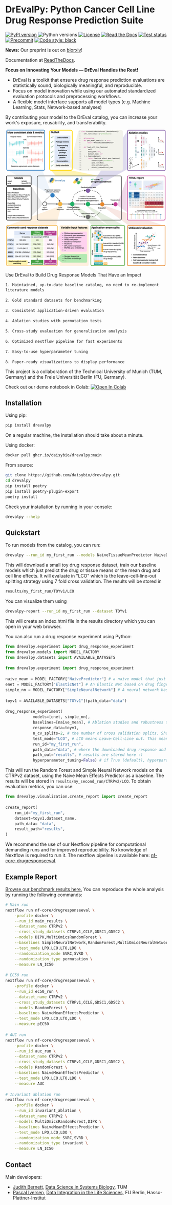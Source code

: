 # DrEvalPy: Python Cancer Cell Line Drug Response Prediction Suite

[![PyPI version](https://img.shields.io/pypi/v/drevalpy.svg)](https://pypi.org/project/drevalpy/)
![Python versions](https://img.shields.io/pypi/pyversions/drevalpy)
[![License](https://img.shields.io/github/license/daisybio/drevalpy)](https://opensource.org/licenses/GPL3)
[![Read the Docs](https://img.shields.io/readthedocs/drevalpy/latest.svg?label=Read%20the%20Docs)](https://drevalpy.readthedocs.io/)
[![Test status](https://github.com/daisybio/drevalpy/actions/workflows/run_tests.yml/badge.svg)](https://github.com/daisybio/drevalpy/actions?workflow=Tests)
[![Precommit](https://img.shields.io/badge/pre--commit-enabled-brightgreen?logo=pre-commit&logoColor=white)](https://github.com/pre-commit/pre-commit)
[![Code style: black](https://img.shields.io/badge/code%20style-black-000000.svg)](https://github.com/psf/black)

**News:** Our preprint is out on [biorxiv](https://www.biorxiv.org/content/10.1101/2025.05.26.655288v1)!

Documentation at [ReadTheDocs](https://drevalpy.readthedocs.io/en/latest/index.html#).

**Focus on Innovating Your Models — DrEval Handles the Rest!**

- DrEval is a toolkit that ensures drug response prediction evaluations are statistically sound, biologically meaningful, and reproducible.
- Focus on model innovation while using our automated standardized evaluation protocols and preprocessing workflows.
- A flexible model interface supports all model types (e.g. Machine Learning, Stats, Network-based analyses)

By contributing your model to the DrEval catalog, you can increase your work's exposure, reusability, and transferability.

![DrEval](docs/_static/img/overview.png)

Use DrEval to Build Drug Response Models That Have an Impact

    1. Maintained, up-to-date baseline catalog, no need to re-implement literature models

    2. Gold standard datasets for benchmarking

    3. Consistent application-driven evaluation

    4. Ablation studies with permutation tests

    5. Cross-study evaluation for generalization analysis

    6. Optimized nextflow pipeline for fast experiments

    7. Easy-to-use hyperparameter tuning

    8. Paper-ready visualizations to display performance

This project is a collaboration of the Technical University of Munich (TUM, Germany)
and the Freie Universität Berlin (FU, Germany).

Check out our demo notebook in Colab:
[![Open In Colab](https://colab.research.google.com/assets/colab-badge.svg)](https://colab.research.google.com/github/daisybio/drevalpy/blob/development/dreval_colab_demo.ipynb)

## Installation

Using pip:

```bash
pip install drevalpy
```

On a regular machine, the installation should take about a minute.

Using docker:

```bash
docker pull ghcr.io/daisybio/drevalpy:main
```

From source:

```bash
git clone https://github.com/daisybio/drevalpy.git
cd drevalpy
pip install poetry
pip install poetry-plugin-export
poetry install
```

Check your installation by running in your console:

```bash
drevalpy --help
```

## Quickstart

To run models from the catalog, you can run:

```bash
drevalpy --run_id my_first_run --models NaiveTissueMeanPredictor NaiveDrugMeanPredictor --dataset TOYv1 --test_mode LCO
```

This will download a small toy drug response dataset, train our baseline models which just predict the drug or tissue means or the mean drug and cell line effects.
It will evaluate in "LCO" which is the leave-cell-line-out splitting strategy using 7 fold cross validation.
The results will be stored in

```bash
results/my_first_run/TOYv1/LCO
```

You can visualize them using

```bash
drevalpy-report --run_id my_first_run --dataset TOYv1
```

This will create an index.html file in the results directory which you can open in your web browser.

You can also run a drug response experiment using Python:

```python
from drevalpy.experiment import drug_response_experiment
from drevalpy.models import MODEL_FACTORY
from drevalpy.datasets import AVAILABLE_DATASETS

from drevalpy.experiment import drug_response_experiment

naive_mean = MODEL_FACTORY["NaivePredictor"] # a naive model that just predicts the training mean
enet = MODEL_FACTORY["ElasticNet"] # An Elastic Net based on drug fingerprints and gene expression of 1000 landmark genes
simple_nn = MODEL_FACTORY["SimpleNeuralNetwork"] # A neural network based on drug fingerprints and gene expression of 1000 landmark genes

toyv1 = AVAILABLE_DATASETS["TOYv1"](path_data="data")

drug_response_experiment(
            models=[enet, simple_nn],
            baselines=[naive_mean], # Ablation studies and robustness tests are not run for baselines.
            response_data=toyv1,
            n_cv_splits=2, # the number of cross validation splits. Should be higher in practice :)
            test_mode="LCO", # LCO means Leave-Cell-Line out. This means that the test and validation splits only contain unseed cell lines.
            run_id="my_first_run",
            path_data="data", # where the downloaded drug response and feature data is stored
            path_out="results", # results are stored here :)
            hyperparameter_tuning=False) # if True (default), hyperparameters of the models and baselines are tuned.
```

This will run the Random Forest and Simple Neural Network models on the CTRPv2 dataset, using the Naive Mean Effects Predictor as a baseline. The results will be stored in `results/my_second_run/CTRPv2/LCO`.
To obtain evaluation metrics, you can use:

```python
from drevalpy.visualization.create_report import create_report

create_report(
    run_id="my_first_run",
    dataset=toyv1.dataset_name,
    path_data= "data",
    result_path="results",
)
```

We recommend the use of our Nextflow pipeline for computational demanding runs and for improved reproducibility.
No knowledge of Nextflow is required to run it. The nextflow pipeline is available here: [nf-core-drugresponseeval](https://github.com/JudithBernett/nf-core-drugresponseeval).

## Example Report

[Browse our benchmark results here.](https://dilis-lab.github.io/drevalpy-report/)
You can reproduce the whole analysis by running the following commands:

```bash
# Main run
nextflow run nf-core/drugresponseeval \
    -profile docker \
    --run_id main_results \
    --dataset_name CTRPv2 \
    --cross_study_datasets CTRPv1,CCLE,GDSC1,GDSC2 \
    --models DIPK,MultiOmicsRandomForest \
    --baselines SimpleNeuralNetwork,RandomForest,MultiOmicsNeuralNetwork,NaiveMeanEffectsPredictor,GradientBoosting,SRMF,ElasticNet,NaiveTissueMeanPredictor,NaivePredictor,SuperFELTR,NaiveCellLineMeanPredictor,NaiveDrugMeanPredictor,ProteomicsRandomForest \
    --test_mode LPO,LCO,LTO,LDO \
    --randomization_mode SVRC,SVRD \
    --randomization_type permutation \
    --measure LN_IC50

# EC50 run
nextflow run nf-core/drugresponseeval \
    -profile docker \
    --run_id ec50_run \
    --dataset_name CTRPv2 \
    --cross_study_datasets CTRPv1,CCLE,GDSC1,GDSC2 \
    --models RandomForest \
    --baselines NaiveMeanEffectsPredictor \
    --test_mode LPO,LCO,LTO,LDO \
    --measure pEC50

# AUC run
nextflow run nf-core/drugresponseeval \
    -profile docker \
    --run_id auc_run \
    --dataset_name CTRPv2 \
    --cross_study_datasets CTRPv1,CCLE,GDSC1,GDSC2 \
    --models RandomForest \
    --baselines NaiveMeanEffectsPredictor \
    --test_mode LPO,LCO,LTO,LDO \
    --measure AUC

# Invariant ablation run
nextflow run nf-core/drugresponseeval \
    -profile docker \
    --run_id invariant_ablation \
    --dataset_name CTRPv2 \
    --models MultiOmicsRandomForest,DIPK \
    --baselines NaiveMeanEffectsPredictor \
    --test_mode LPO,LCO,LDO \
    --randomization_mode SVRC,SVRD \
    --randomization_type invariant \
    --measure LN_IC50
```

## Contact

Main developers:

- [Judith Bernett](mailto:judith.bernett@tum.de), [Data Science in Systems Biology](https://www.mls.ls.tum.de/daisybio/startseite/), TUM
- [Pascal Iversen](mailto:Pascal.Iversen@hpi.de), [Data Integration in the Life Sciences](https://www.mi.fu-berlin.de/w/DILIS/WebHome), FU Berlin, Hasso-Plattner-Institut

